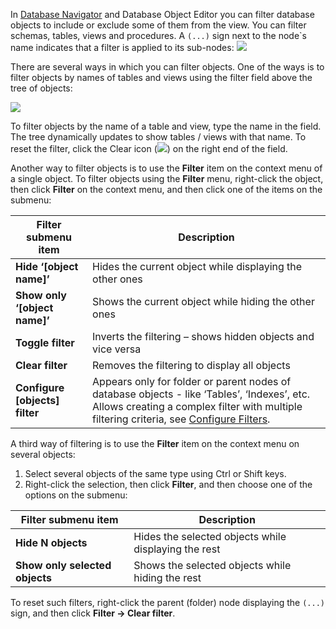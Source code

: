 In [Database Navigator](https://github.com/dbeaver/dbeaver/wiki/Database-Navigator) and Database Object Editor you can filter database objects to include or exclude some of them from the view. You can filter schemas, tables, views and procedures. A `(...)` sign next to the node`s name indicates that a filter is applied to its sub-nodes:
<img src="https://www.dropbox.com/s/srxfd7qu29321cl/Filtered.png?raw=1">

There are several ways in which you can filter objects.
One of the ways is to filter objects by names of tables and views using the filter field above the tree of objects:

<img src="https://www.dropbox.com/s/u74zvc5bayf678l/DB%20Nav%20filter.png?raw=1">

To filter objects by the name of a table and view, type the name in the field. The tree dynamically updates to show tables / views with that name. To reset the filter, click the Clear icon  (<img src="https://www.dropbox.com/s/sk0yqgs5sdr6v87/Clear%20filter%20icon.png?raw=1">) on the right end of the field.

Another way to filter objects is to use the **Filter** item on the context menu of a single object. To filter objects using the **Filter** menu, right-click the object, then click **Filter** on the context menu, and then click one of the items on the submenu:

Filter submenu item|Description
-------------------|-----------
**Hide ‘[object name]’**|Hides the current object while displaying the other ones
**Show only ‘[object name]’**|Shows the current object while hiding the other ones
**Toggle filter**|Inverts the filtering – shows hidden objects and vice versa
**Clear filter**|Removes the filtering to display all objects
**Configure [objects] filter**|Appears only for folder or parent nodes of  database objects - like ‘Tables’, ‘Indexes’, etc. Allows creating a complex filter with multiple filtering criteria, see [Configure Filters](https://github.com/dbeaver/dbeaver/wiki/Configure-Filters).

A third way of filtering is to use the **Filter** item on the context menu on several objects:
1. Select several objects of the same type using Ctrl or Shift keys.
2. Right-click the selection, then click **Filter**, and then choose one of the options on the submenu:

Filter submenu item|Description
-------------------|-----------
**Hide N objects**|Hides the selected objects while displaying the rest
**Show only selected objects**|Shows the selected objects while hiding the rest

To reset such filters, right-click the parent (folder) node displaying the `(...)` sign, and then click **Filter -> Clear filter**.